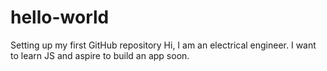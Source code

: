 # hello-world
Setting up my first GitHub repository
Hi, I am an electrical engineer. I want to learn JS and aspire to build an app soon.
